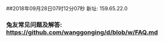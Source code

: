 ##2018年09月28日07时12分07秒 新址: 159.65.22.0
### 兔友常见问题及解答: https://github.com/wanggonging/d/blob/w/FAQ.md

